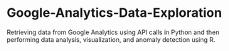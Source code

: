 # Google-Analytics-Data-Exploration
Retrieving data from Google Analytics using API calls in Python and then performing data analysis, visualization, and anomaly detection using R.
